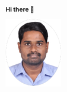### Hi there 👋
[![Header](https://raw.githubusercontent.com/GopinathSurendran/GopinathSurendran/main/images/gopinath_profile.png)](https://github.com/GopinathSurendran/)
<!--
**GopinathSurendran/GopinathSurendran** is a ✨ _special_ ✨ repository because its `README.md` (this file) appears on your GitHub profile.

Here are some ideas to get you started:

- 🔭 I’m currently working on ...
- 🌱 I’m currently learning ...
- 👯 I’m looking to collaborate on ...
- 🤔 I’m looking for help with ...
- 💬 Ask me about ...
- 📫 How to reach me: ...
- 😄 Pronouns: ...
- ⚡ Fun fact: ...
-->
